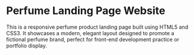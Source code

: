 # Perfume Landing Page Website
This is a responsive perfume product landing page built using HTML5 and CSS3. It showcases a modern, elegant layout designed to promote a fictional perfume brand, perfect for front-end development practice or portfolio display.
